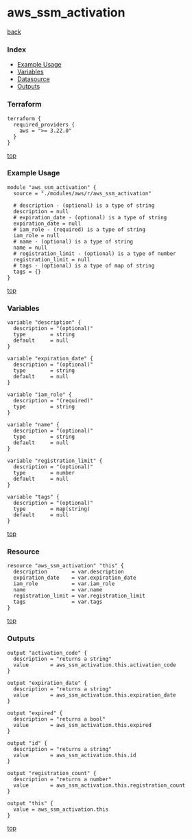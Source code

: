 # aws_ssm_activation

[back](../aws.md)

### Index

- [Example Usage](#example-usage)
- [Variables](#variables)
- [Datasource](#datasource)
- [Outputs](#outputs)

### Terraform

```hcl
terraform {
  required_providers {
    aws = ">= 3.22.0"
  }
}
```

[top](#index)

### Example Usage

```hcl
module "aws_ssm_activation" {
  source = "./modules/aws/r/aws_ssm_activation"

  # description - (optional) is a type of string
  description = null
  # expiration_date - (optional) is a type of string
  expiration_date = null
  # iam_role - (required) is a type of string
  iam_role = null
  # name - (optional) is a type of string
  name = null
  # registration_limit - (optional) is a type of number
  registration_limit = null
  # tags - (optional) is a type of map of string
  tags = {}
}
```

[top](#index)

### Variables

```hcl
variable "description" {
  description = "(optional)"
  type        = string
  default     = null
}

variable "expiration_date" {
  description = "(optional)"
  type        = string
  default     = null
}

variable "iam_role" {
  description = "(required)"
  type        = string
}

variable "name" {
  description = "(optional)"
  type        = string
  default     = null
}

variable "registration_limit" {
  description = "(optional)"
  type        = number
  default     = null
}

variable "tags" {
  description = "(optional)"
  type        = map(string)
  default     = null
}
```

[top](#index)

### Resource

```hcl
resource "aws_ssm_activation" "this" {
  description        = var.description
  expiration_date    = var.expiration_date
  iam_role           = var.iam_role
  name               = var.name
  registration_limit = var.registration_limit
  tags               = var.tags
}
```

[top](#index)

### Outputs

```hcl
output "activation_code" {
  description = "returns a string"
  value       = aws_ssm_activation.this.activation_code
}

output "expiration_date" {
  description = "returns a string"
  value       = aws_ssm_activation.this.expiration_date
}

output "expired" {
  description = "returns a bool"
  value       = aws_ssm_activation.this.expired
}

output "id" {
  description = "returns a string"
  value       = aws_ssm_activation.this.id
}

output "registration_count" {
  description = "returns a number"
  value       = aws_ssm_activation.this.registration_count
}

output "this" {
  value = aws_ssm_activation.this
}
```

[top](#index)